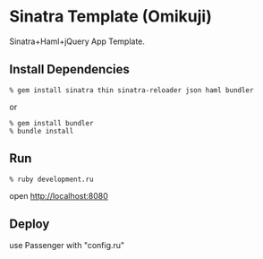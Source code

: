 Sinatra Template (Omikuji)
==========================
Sinatra+Haml+jQuery App Template.


Install Dependencies
--------------------

    % gem install sinatra thin sinatra-reloader json haml bundler


or


    % gem install bundler
    % bundle install
    

Run
---

    % ruby development.ru

open [http://localhost:8080](http://localhost:8080)


Deploy
------
use Passenger with "config.ru"
